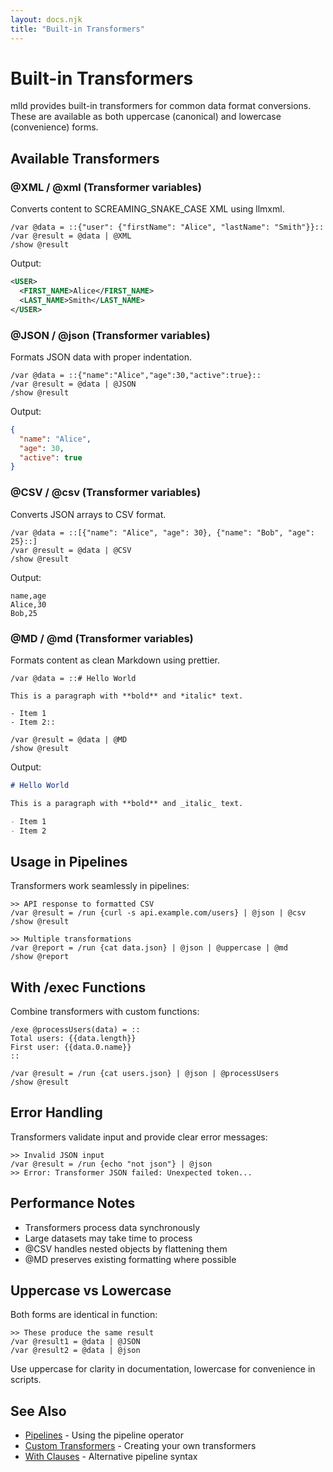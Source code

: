 ```yaml
---
layout: docs.njk
title: "Built-in Transformers"
---
```


# Built-in Transformers

mlld provides built-in transformers for common data format conversions. These are available as both uppercase (canonical) and lowercase (convenience) forms.

## Available Transformers

### @XML / @xml (Transformer variables)
Converts content to SCREAMING_SNAKE_CASE XML using llmxml.

```mlld
/var @data = ::{"user": {"firstName": "Alice", "lastName": "Smith"}}::
/var @result = @data | @XML
/show @result
```

Output:
```xml
<USER>
  <FIRST_NAME>Alice</FIRST_NAME>
  <LAST_NAME>Smith</LAST_NAME>
</USER>
```

### @JSON / @json (Transformer variables)
Formats JSON data with proper indentation.

```mlld
/var @data = ::{"name":"Alice","age":30,"active":true}::
/var @result = @data | @JSON
/show @result
```

Output:
```json
{
  "name": "Alice",
  "age": 30,
  "active": true
}
```

### @CSV / @csv (Transformer variables)
Converts JSON arrays to CSV format.

```mlld
/var @data = ::[{"name": "Alice", "age": 30}, {"name": "Bob", "age": 25}::]
/var @result = @data | @CSV
/show @result
```

Output:
```csv
name,age
Alice,30
Bob,25
```

### @MD / @md (Transformer variables)
Formats content as clean Markdown using prettier.

```mlld
/var @data = ::# Hello World

This is a paragraph with **bold** and *italic* text.

- Item 1
- Item 2::

/var @result = @data | @MD
/show @result
```

Output:
```markdown
# Hello World

This is a paragraph with **bold** and _italic_ text.

- Item 1
- Item 2
```

## Usage in Pipelines

Transformers work seamlessly in pipelines:

```mlld
>> API response to formatted CSV
/var @result = /run {curl -s api.example.com/users} | @json | @csv
/show @result

>> Multiple transformations
/var @report = /run {cat data.json} | @json | @uppercase | @md
/show @report
```

## With /exec Functions

Combine transformers with custom functions:

```mlld
/exe @processUsers(data) = ::
Total users: {{data.length}}
First user: {{data.0.name}}
::

/var @result = /run {cat users.json} | @json | @processUsers
/show @result
```

## Error Handling

Transformers validate input and provide clear error messages:

```mlld
>> Invalid JSON input
/var @result = /run {echo "not json"} | @json
>> Error: Transformer JSON failed: Unexpected token...
```

## Performance Notes

- Transformers process data synchronously
- Large datasets may take time to process
- @CSV handles nested objects by flattening them
- @MD preserves existing formatting where possible

## Uppercase vs Lowercase

Both forms are identical in function:

```mlld
>> These produce the same result
/var @result1 = @data | @JSON
/var @result2 = @data | @json
```

Use uppercase for clarity in documentation, lowercase for convenience in scripts.

## See Also

- [Pipelines](pipeline.md) - Using the pipeline operator
- [Custom Transformers](exec.md#transformers) - Creating your own transformers
- [With Clauses](with.md) - Alternative pipeline syntax